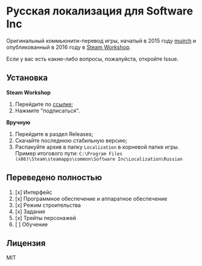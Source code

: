 # Русская локализация для Software Inc

Оригинальный коммьюнити-перевод игры, начатый в 2015 году [muirch](https://github.com/muirch) и опубликованный в 2016 году в [Steam Workshop](https://steamcommunity.com/sharedfiles/filedetails/?id=649847804).

Если у вас есть какие-либо вопросы, пожалуйста, откройте Issue.

## Установка
**Steam Workshop**
1. Перейдите по [ссылке](https://steamcommunity.com/sharedfiles/filedetails/?id=649847804);
2. Нажмите "подписаться".

**Вручную**
1. Перейдите в раздел Releases;
2. Скачайте последнюю стабильную версию;
3. Распакуйте архив в папку `Localization` в корневой папке игры. Пример итогового пути: `C:\Program Files (x86)\Steam\steamapps\common\Software Inc\Localization\Russian`

## Переведено полностью

1. [x] Интерфейс
2. [x] Программное обеспечение и аппаратное обеспечение
3. [x] Режим строительства
4. [x] Задания 
5. [x] Трейты персонажей
6. [ ] Обучение

## Лицензия
MIT